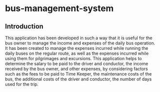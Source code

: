 # bus-management-system

## Introduction

  This application has been developed in such a way that it is useful for the bus owner to manage the income and expenses of the daily bus operation. It has been created to manage the expenses incurred while running the daily buses on the regular route, as well as the expenses incurred while using them for pilgrimages and excursions. This application helps to determine the salary to be paid to the driver and conductor, the income received by the bus owner, and other expenses, by considering factors such as the fees to be paid to Time Keeper, the maintenance costs of the bus, the additional costs of the driver and conductor, the number of days used for the trip.

